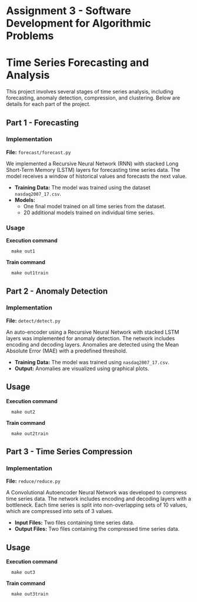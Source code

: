 # Assignment 3 - Software Development for Algorithmic Problems

# Time Series Forecasting and Analysis

This project involves several stages of time series analysis, including forecasting, anomaly detection, compression, and clustering. Below are details for each part of the project.

## Part 1 - Forecasting

### Implementation

**File:** `forecast/forecast.py`

We implemented a Recursive Neural Network (RNN) with stacked Long Short-Term Memory (LSTM) layers for forecasting time series data. The model receives a window of historical values and forecasts the next value.

- **Training Data:** The model was trained using the dataset `nasdaq2007_17.csv`.
- **Models:**
  - One final model trained on all time series from the dataset.
  - 20 additional models trained on individual time series.

### Usage

**Execution command**

```
  make out1
```

**Train command**

```
  make out1train
```

## Part 2 - Anomaly Detection

### Implementation

**File:** `detect/detect.py`

An auto-encoder using a Recursive Neural Network with stacked LSTM layers was implemented for anomaly detection. The network includes encoding and decoding layers. Anomalies are detected using the Mean Absolute Error (MAE) with a predefined threshold.

- **Training Data:** The model was trained using `nasdaq2007_17.csv`.
- **Output:** Anomalies are visualized using graphical plots.

## Usage

**Execution command**

```
  make out2
```

**Train command**

```
  make out2train
```

## Part 3 - Time Series Compression

### Implementation

**File:** `reduce/reduce.py`

A Convolutional Autoencoder Neural Network was developed to compress time series data. The network includes encoding and decoding layers with a bottleneck. Each time series is split into non-overlapping sets of 10 values, which are compressed into sets of 3 values.

- **Input Files:** Two files containing time series data.
- **Output Files:** Two files containing the compressed time series data.

## Usage

**Execution command**

```
  make out3
```

**Train command**

```
  make out3train
```
